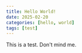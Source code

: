 ```yaml
---
title: Hello World!
date: 2025-02-20
categories: [hello, world]
tags: [test] 
---
```


This is a test. Don't mind me.

